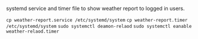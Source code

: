 systemd service and timer file to show weather report to logged in users.

`cp weather-report.service /etc/systemd/system`
`cp weather-report.timer /etc/systemd/system`
`sudo systemctl deamon-relaod`
`sudo systemctl eanable weather-relaod.timer`
